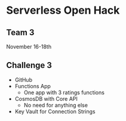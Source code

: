 # Serverless Open Hack

## Team 3

November 16-18th

## Challenge 3

* GitHub
* Functions App
  * One app with 3 ratings functions
* CosmosDB with Core API
  * No need for anything else
* Key Vault for Connection Strings
